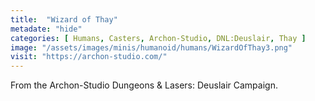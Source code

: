 ```yaml
---
title:  "Wizard of Thay"
metadate: "hide"
categories: [ Humans, Casters, Archon-Studio, DNL:Deuslair, Thay ]
image: "/assets/images/minis/humanoid/humans/WizardOfThay3.png"
visit: "https://archon-studio.com/"
---
```

From the Archon-Studio Dungeons & Lasers: Deuslair Campaign.